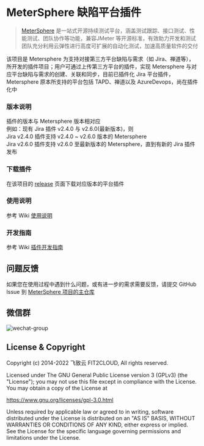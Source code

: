 MeterSphere 缺陷平台插件
=============================
> [MeterSphere](https://github.com/metersphere/metersphere) 是一站式开源持续测试平台，涵盖测试跟踪、接口测试、性能测试、团队协作等功能，兼容JMeter 等开源标准，有效助力开发和测试团队充分利用云弹性进行高度可扩展的自动化测试，加速高质量软件的交付

该项目是 Metersphere 为支持对接第三方平台缺陷与需求（如 Jira、禅道等），所开发的插件项目；用户可通过上传第三方平台的插件，实现 Metersphere 与对应平台缺陷与需求的创建、关联和同步，目前已插件化 Jira 平台插件，Metersphere 原本所支持的平台包括 TAPD、禅道以及 AzureDevops，尚在插件化中

### 版本说明
插件的版本与 Metersphere 版本相对应
<br>
例如：现有 Jira 插件 v2.4.0 与 v2.6.0(最新版本)，则
<br>
Jira v2.4.0 插件支持 v2.4.0 ~ v2.6.0 版本的 Metersphere
<br>
Jira v2.6.0 插件支持 v2.6.0 至最新版本的 Metersphere，直到有新的 Jira 插件发布

### 下载插件
在该项目的 [release](https://github.com/metersphere/metersphere-platform-plugin/releases) 页面下载对应版本的平台插件

### 使用说明
参考 Wiki [使用说明](https://github.com/metersphere/metersphere-platform-plugin/wiki/%E4%BD%BF%E7%94%A8%E8%AF%B4%E6%98%8E)

### 开发指南
参考 Wiki [插件开发指南](https://github.com/metersphere/metersphere-platform-plugin/wiki/%E6%8F%92%E4%BB%B6%E5%BC%80%E5%8F%91%E6%8C%87%E5%8D%97)

## 问题反馈

如果您在使用过程中遇到什么问题，或有进一步的需求需要反馈，请提交 GitHub Issue 到 [MeterSphere 项目的主仓库](https://github.com/metersphere/metersphere/issues)
  
## 微信群

![wechat-group](https://metersphere.oss-cn-hangzhou.aliyuncs.com/img/wechat-group.png)

## License & Copyright

Copyright (c) 2014-2022 飞致云 FIT2CLOUD, All rights reserved.

Licensed under The GNU General Public License version 3 (GPLv3)  (the "License"); you may not use this file except in compliance with the License. You may obtain a copy of the License at

https://www.gnu.org/licenses/gpl-3.0.html

Unless required by applicable law or agreed to in writing, software distributed under the License is distributed on an "AS IS" BASIS, WITHOUT WARRANTIES OR CONDITIONS OF ANY KIND, either express or implied. See the License for the specific language governing permissions and limitations under the License.
